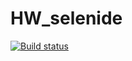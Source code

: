 # HW_selenide
[![Build status](https://ci.appveyor.com/api/projects/status/ilcbjs3rhp6u0k2c?svg=true)](https://ci.appveyor.com/project/TatiLarina/hw-selenide)
